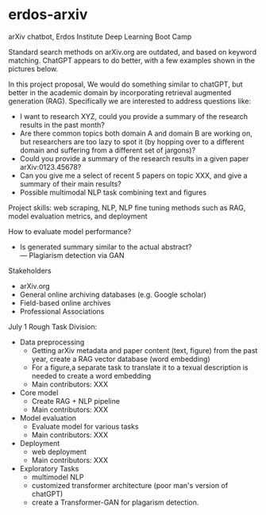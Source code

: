# erdos-arxiv

arXiv chatbot, Erdos Institute Deep Learning Boot Camp

Standard search methods on arXiv.org are outdated, and based on keyword matching. ChatGPT appears to do better, with a few examples shown in the pictures below. 

In this project proposal, We would do something similar to chatGPT, but better in the academic domain by incorporating retrieval augmented generation (RAG). Specifically we are interested to address questions like: 

- I want to research XYZ, could you provide a summary of the research results in the past month? 
- Are there common topics both domain A and domain B are working on, but researchers are too lazy to spot it (by hopping over to a different domain and suffering from a different set of jargons)? 
- Could you provide a summary of the research results in a given paper arXiv:0123.45678?
- Can you give me a select of recent 5 papers on topic XXX, and give a summary of their main results?
- Possible multimodal NLP task combining text and figures

Project skills: web scraping, NLP, NLP fine tuning methods such as RAG, model evaluation metrics, and deployment

How to evaluate model performance? 
- Is generated summary similar to the actual abstract?  
— Plagiarism detection via GAN

Stakeholders
- arXiv.org
- General online archiving databases (e.g. Google scholar)
- Field-based online archives
- Professional Associations

July 1 Rough Task Division: 
- Data preprocessing
  - Getting arXiv metadata and paper content (text, figure) from the past year, create a RAG vector database (word embedding)
  - For a figure,a separate task to translate it to a texual description is needed to create a word embedding
  - Main contributors: XXX
- Core model
  - Create RAG + NLP pipeline
  - Main contributors: XXX
- Model evaluation
  - Evaluate model for various tasks
  - Main contributors: XXX
- Deployment
  - web deployment
  - Main contributors: XXX
- Exploratory Tasks
  - multimodel NLP
  - customized transformer architecture (poor man's version of chatGPT)
  - create a Transformer-GAN for plagarism detection.
